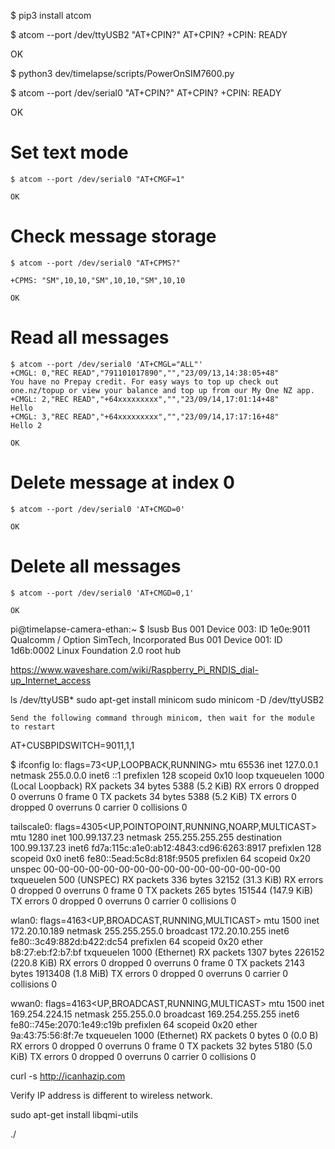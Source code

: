 $ pip3 install atcom

$ atcom --port /dev/ttyUSB2 "AT+CPIN?"
AT+CPIN?
+CPIN: READY

OK




$ python3 dev/timelapse/scripts/PowerOnSIM7600.py 

$ atcom --port /dev/serial0 "AT+CPIN?"
AT+CPIN?
+CPIN: READY

OK


# Set text mode
```
$ atcom --port /dev/serial0 "AT+CMGF=1"

OK

```

# Check message storage
```
$ atcom --port /dev/serial0 "AT+CPMS?"

+CPMS: "SM",10,10,"SM",10,10,"SM",10,10

OK
```


# Read all messages
```
$ atcom --port /dev/serial0 'AT+CMGL="ALL"'
+CMGL: 0,"REC READ","791101017890","","23/09/13,14:38:05+48"
You have no Prepay credit. For easy ways to top up check out one.nz/topup or view your balance and top up from our My One NZ app.
+CMGL: 2,"REC READ","+64xxxxxxxxx","","23/09/14,17:01:14+48"
Hello
+CMGL: 3,"REC READ","+64xxxxxxxxx","","23/09/14,17:17:16+48"
Hello 2

OK
```

# Delete message at index 0
```
$ atcom --port /dev/serial0 'AT+CMGD=0'

OK
```

# Delete all messages
```
$ atcom --port /dev/serial0 'AT+CMGD=0,1'

OK
```

pi@timelapse-camera-ethan:~ $ lsusb
Bus 001 Device 003: ID 1e0e:9011 Qualcomm / Option SimTech, Incorporated
Bus 001 Device 001: ID 1d6b:0002 Linux Foundation 2.0 root hub








https://www.waveshare.com/wiki/Raspberry_Pi_RNDIS_dial-up_Internet_access


ls /dev/ttyUSB*
sudo apt-get install minicom
sudo minicom -D /dev/ttyUSB2

    Send the following command through minicom, then wait for the module to restart

AT+CUSBPIDSWITCH=9011,1,1





$ ifconfig
lo: flags=73<UP,LOOPBACK,RUNNING>  mtu 65536
        inet 127.0.0.1  netmask 255.0.0.0
        inet6 ::1  prefixlen 128  scopeid 0x10<host>
        loop  txqueuelen 1000  (Local Loopback)
        RX packets 34  bytes 5388 (5.2 KiB)
        RX errors 0  dropped 0  overruns 0  frame 0
        TX packets 34  bytes 5388 (5.2 KiB)
        TX errors 0  dropped 0 overruns 0  carrier 0  collisions 0

tailscale0: flags=4305<UP,POINTOPOINT,RUNNING,NOARP,MULTICAST>  mtu 1280
        inet 100.99.137.23  netmask 255.255.255.255  destination 100.99.137.23
        inet6 fd7a:115c:a1e0:ab12:4843:cd96:6263:8917  prefixlen 128  scopeid 0x0<global>
        inet6 fe80::5ead:5c8d:818f:9505  prefixlen 64  scopeid 0x20<link>
        unspec 00-00-00-00-00-00-00-00-00-00-00-00-00-00-00-00  txqueuelen 500  (UNSPEC)
        RX packets 336  bytes 32152 (31.3 KiB)
        RX errors 0  dropped 0  overruns 0  frame 0
        TX packets 265  bytes 151544 (147.9 KiB)
        TX errors 0  dropped 0 overruns 0  carrier 0  collisions 0

wlan0: flags=4163<UP,BROADCAST,RUNNING,MULTICAST>  mtu 1500
        inet 172.20.10.189  netmask 255.255.255.0  broadcast 172.20.10.255
        inet6 fe80::3c49:882d:b422:dc54  prefixlen 64  scopeid 0x20<link>
        ether b8:27:eb:f2:b7:bf  txqueuelen 1000  (Ethernet)
        RX packets 1307  bytes 226152 (220.8 KiB)
        RX errors 0  dropped 0  overruns 0  frame 0
        TX packets 2143  bytes 1913408 (1.8 MiB)
        TX errors 0  dropped 0 overruns 0  carrier 0  collisions 0

wwan0: flags=4163<UP,BROADCAST,RUNNING,MULTICAST>  mtu 1500
        inet 169.254.224.15  netmask 255.255.0.0  broadcast 169.254.255.255
        inet6 fe80::745e:2070:1e49:c19b  prefixlen 64  scopeid 0x20<link>
        ether 9a:43:75:56:8f:7e  txqueuelen 1000  (Ethernet)
        RX packets 0  bytes 0 (0.0 B)
        RX errors 0  dropped 0  overruns 0  frame 0
        TX packets 32  bytes 5180 (5.0 KiB)
        TX errors 0  dropped 0 overruns 0  carrier 0  collisions 0






curl -s http://icanhazip.com

Verify IP address is different to wireless network.




sudo apt-get install libqmi-utils

./